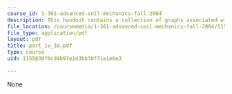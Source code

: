 ```yaml
---
course_id: 1-361-advanced-soil-mechanics-fall-2004
description: This handout contains a collection of graphs associated with the lecture.
file_location: /coursemedia/1-361-advanced-soil-mechanics-fall-2004/1155830f0cd4b97e143bb70f71e1ebe3_part_iv_3a.pdf
file_type: application/pdf
layout: pdf
title: part_iv_3a.pdf
type: course
uid: 1155830f0cd4b97e143bb70f71e1ebe3

---
```

None